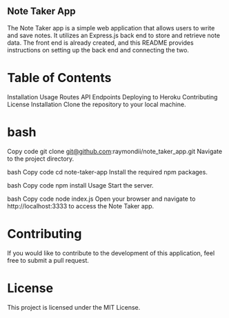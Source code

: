 ## Note Taker App
The Note Taker app is a simple web application that allows users to write and save notes. It utilizes an Express.js back end to store and retrieve note data. The front end is already created, and this README provides instructions on setting up the back end and connecting the two.
# Table of Contents
Installation
Usage
Routes
API Endpoints
Deploying to Heroku
Contributing
License
Installation
Clone the repository to your local machine.

# bash
Copy code
git clone git@github.com:raymondii/note_taker_app.git
Navigate to the project directory.

bash
Copy code
cd note-taker-app
Install the required npm packages.

bash
Copy code
npm install
Usage
Start the server.

bash
Copy code
node index.js
Open your browser and navigate to http://localhost:3333 to access the Note Taker app.


# Contributing
If you would like to contribute to the development of this application, feel free to submit a pull request.

# License
This project is licensed under the MIT License.

